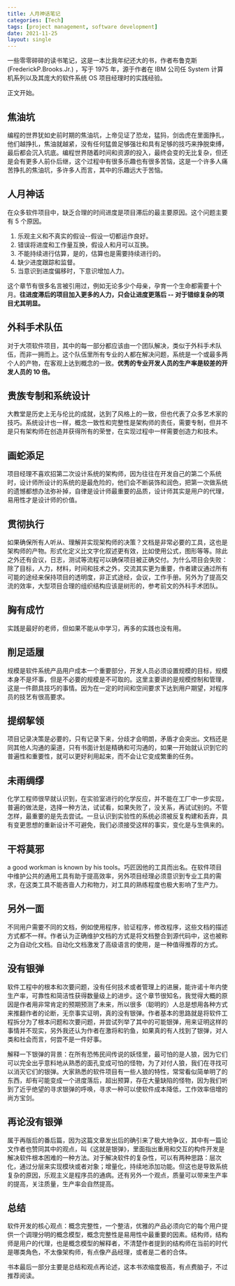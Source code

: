 ```yaml
---
title: 人月神话笔记
categories: [Tech]
tags: [project management, software development]
date: 2021-11-25
layout: single
---
```


一些零零碎碎的读书笔记，这是一本比我年纪还大的书，作者布鲁克斯(FrederickP.Brooks.Jr.) ，写于 1975 年，源于作者在 IBM 公司任 System 计算机系列以及其庞大的软件系统 OS 项目经理时的实践经验。

正文开始。

## 焦油坑

编程的世界犹如史前时期的焦油坑，上帝见证了恐龙，猛犸，剑齿虎在里面挣扎，他们越挣扎，焦油就越紧，没有任何猛兽足够强壮和具有足够的技巧来挣脱束缚，最后都会沉入坑底。编程世界随着时间和资源的投入，最终会变的无比复杂，但还是会有更多人前仆后继，这个过程中有很多乐趣也有很多苦恼，这是一个许多人痛苦挣扎的焦油坑，多许多人而言，其中的乐趣远大于苦恼。

## 人月神话

在众多软件项目中，缺乏合理的时间进度是项目滞后的最主要原因。这个问题主要有 5 个原因。

1. 乐观主义和不真实的假设--假设一切都运作良好。
2. 错误将进度和工作量互换，假设人和月可以互换。
3. 不能持续进行估算，是的，估算也是需要持续进行的。
4. 缺少进度跟踪和监督。
5. 当意识到进度偏移时，下意识增加人力。

这个章节有很多名言被引用过，例如无论多少个母亲，孕育一个生命都需要十个月。**往进度滞后的项目加入更多的人力，只会让进度更落后 -- 对于错综复杂的项目尤其明显。**

## 外科手术队伍

对于大项软件项目，其中的每一部分都应该由一个团队解决，类似于外科手术队伍，而非一拥而上。这个队伍里所有专业的人都在解决问题，系统是一个或最多两个人的产物，在客观上达到概念的一致。**优秀的专业开发人员的生产率是较差的开发人员的 10 倍。**

## 贵族专制和系统设计

大教堂是历史上无与伦比的成就，达到了风格上的一致，但也代表了众多艺术家的技巧。系统设计也一样，概念一致性和完整性是架构师的责任，需要专制，但并不是只有架构师在创造并获得所有的荣誉，在实现过程中一样需要创造力和技术。

## 画蛇添足

项目经理不喜欢招第二次设计系统的架构师，因为往往在开发自己的第二个系统时，设计师所设计的系统的是最危险的，他们会不断装饰和润色，把第一次做系统的遗憾都想办法弥补掉，自律是设计师最重要的品质，设计师其实是用户的代理，易用性才是设计师的价值。

## 贯彻执行

如果确保所有人听从、理解并实现架构师的决策？文档是非常必要的工具，这也是架构师的产物。形式化定义比文字化叙述更有效，比如使用公式，图形等等。除此之外还有会议，日志，测试等流程可以确保项目被正确交付。为什么项目会失败：除了目标，人力，材料，时间和技术之外，交流其实更为重要，作者建议通过所有可能的途经来保持项目的透明度，非正式途经，会议，工作手册。另外为了提高交流的效率，大型项目合理的组织结构应该是树形的，参考前文的外科手术团队。

## 胸有成竹

实践是最好的老师，但如果不能从中学习，再多的实践也没有用。

## 削足适履

规模是软件系统产品用户成本一个重要部分，开发人员必须设置规模的目标，规模本身不是坏事，但是不必要的规模是不可取的。这里主要讲的是规模控制和管理，这是一件颇具技巧的事情。因为在一定的时间和空间要求下达到用户期望，对程序员的技艺有很高要求。

## 提纲挈领

项目记录决策是必要的，只有记录下来，分歧才会明朗，矛盾才会突出。文档还是同其他人沟通的渠道，只有书面计划是精确和可沟通的，如果一开始就认识到它的普遍性和重要性，就可以更好利用起来，而不会让它变成繁重的任务。

## 未雨绸缪

化学工程师很早就认识到，在实验室进行的化学反应，并不能在工厂中一步实现，普遍的做法是，选择一种方法，试试看，如果失败了，没关系，再试试别的。不管怎样，最重要的是先去尝试。一旦认识到实验性的系统必须被反复构建和丢弃，具有变更思想的重新设计不可避免，我们必须接受这样的事实，变化是与生俱来的。

## 干将莫邪

a good workman is known by his tools。巧匠因他的工具而出名。在软件项目中维护公共的通用工具有助于提高效率，另外项目经理必须意识到专业工具的需求，在这类工具不能吝啬人力和物力，对工具的熟练程度也极大影响了生产力。

## 另外一面

不同用户需要不同的文档，例如使用程序，验证程序，修改程序，这些文档的描述方式都不一样。作者认为正确维护文档的方式是将文档整合到源代码中，这也被称之为自动化文档。自动化文档激发了高级语言的使用，是一种值得推荐的方式。

## 没有银弹

软件工程中的根本和次要问题，没有任何技术或者管理上的进展，能许诺十年内使生产率，可靠性和简洁性获得数量级上的进步。这个章节很知名，我觉得大概的原因是作者用非常肯定的预期预测了未来，所以很多（聪明的）人总是想用各种方式来推翻作者的论断，无奈事实证明，真的没有银弹。作者基本的思路就是将软件工程拆分为了根本问题和次要问题，并尝试列举了其中的可能银弹，用来证明这样的事情并不现实，另外我还认为作者在激将和钓鱼，如果真的有人找到了银弹，对人类和社会而言，何尝不是一件好事。

解释一下银弹的背景：在所有恐怖民间传说的妖怪里，最可怕的是人狼，因为它们可以完全出乎意料地从熟悉的面孔变成可怕的怪物，为了对付人狼，我们在寻找可以消灭它们的银弹。大家熟悉的软件项目有一些人狼的特性，常常看似简单明了的东西，却有可能变成一个进度落后，超出预算，存在大量缺陷的怪物，因为我们听到了近乎绝望的寻求银弹的呼唤，寻求一种可以使软件成本降低，工作效率倍增的尚方宝剑。

## 再论没有银弹

属于再版后的番后篇，因为这篇文章发出后的确引来了极大地争议，其中有一篇论文作者也赞同其中的观点，叫《这就是银弹》，里面指出重用和交互的构件开发是解决软件根本困难的一种方法。对于解决软件的复杂性，可以有两种思路：层次化，通过分层来实现模块或者对象；增量化，持续地添加功能。但这也是导致系统复杂的原因，乐观主义是程序员的通病。还有另外一个观点，质量可以带来生产率的提高，关注质量，生产率会自然提高。

## 总结

软件开发的核心观点：概念完整性，一个整洁，优雅的产品必须向它的每个用户提供一个调理分明的概念模型，概念完整性是易用性中最重要的因素。结构师，结构师是用户的代理，也是概念模型的解释者，不清楚作者提到的结构师在当前的时代是哪类角色，不太像架构师，有点像产品经理，或者是二者的合体。

书本最后一部分主要是总结和观点再论述，这本书浓缩度极高，有点费脑子，不过推荐阅读。
